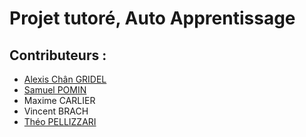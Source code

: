 # Projet tutoré, Auto Apprentissage
## Contributeurs :
- [Alexis Chân GRIDEL](https://github.com/Inerska)
- [Samuel POMIN](https://github.com/Leonarddoo)
- Maxime CARLIER
- Vincent BRACH
- [Théo PELLIZZARI](https://github.com/pellizza1u)